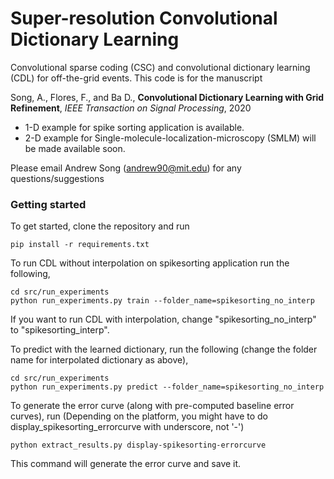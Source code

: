 Super-resolution Convolutional Dictionary Learning
==============================

Convolutional sparse coding (CSC) and convolutional dictionary learning (CDL) for off-the-grid events. This code is for the manuscript

Song, A., Flores, F., and Ba D., **Convolutional Dictionary Learning with Grid Refinement**, *IEEE Transaction on Signal Processing*, 2020

- 1-D example for spike sorting application is available.
- 2-D example for Single-molecule-localization-microscopy (SMLM) will be made available soon.

Please email Andrew Song (andrew90@mit.edu) for any questions/suggestions

<h3>Getting started</h3>
To get started, clone the repository and run

```
pip install -r requirements.txt
```

To run CDL without interpolation on spikesorting application run the following,

```
cd src/run_experiments
python run_experiments.py train --folder_name=spikesorting_no_interp
```

If you want to run CDL with interpolation, change "spikesorting_no_interp"  to "spikesorting_interp".

To predict with the learned dictionary, run the following (change the folder name for interpolated dictionary as above),

```
cd src/run_experiments
python run_experiments.py predict --folder_name=spikesorting_no_interp
```

To generate the error curve (along with pre-computed baseline error curves), run (Depending on the platform, you might have to do display_spikesorting_errorcurve with underscore, not '-')

```
python extract_results.py display-spikesorting-errorcurve
```

This command will generate the error curve and save it.
